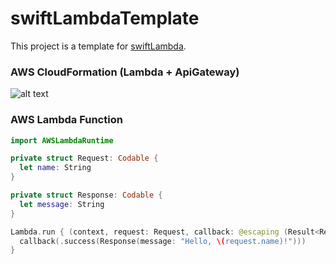 # swiftLambdaTemplate
This project is a template for [swiftLambda](https://github.com/robipresotto/swiftLambda).

### AWS CloudFormation (Lambda + ApiGateway)
![alt text](https://github.com/robipresotto/swiftLambdaTemplate/main/CloudFormation/template-designer.png?raw=true)

### AWS Lambda Function

```swift
import AWSLambdaRuntime

private struct Request: Codable {
  let name: String
}

private struct Response: Codable {
  let message: String
}

Lambda.run { (context, request: Request, callback: @escaping (Result<Response, Error>) -> Void) in
  callback(.success(Response(message: "Hello, \(request.name)!")))
}
```
